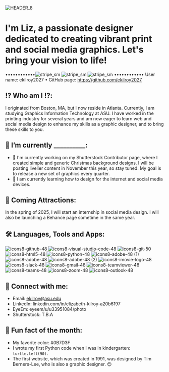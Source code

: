 ![HEADER_8](https://github.com/user-attachments/assets/b1f40e96-15a0-4653-a711-4ff70a7c7ccf)
<h1>I'm Liz, a passionate designer dedicated to creating vibrant print and social media graphics. Let's bring your vision to life! </h1> 

••••••••••••![stripe_sm](https://github.com/user-attachments/assets/7024f540-de18-486e-bb6d-7442c03f0ba2) ![stripe_sm](https://github.com/user-attachments/assets/7024f540-de18-486e-bb6d-7442c03f0ba2)
 ![stripe_sm](https://github.com/user-attachments/assets/7024f540-de18-486e-bb6d-7442c03f0ba2)
•••••••••••• User name: ekilroy2027 • GitHub page: https://github.com/ekilroy2027

<!--Elizabeth Kilroy-->
## ⁉️ Who am I ⁉️:
I originated from Boston, MA, but I now reside in Atlanta. Currently, I am studying Graphics Information Technology at ASU. I have worked in the printing industry for several years and am now eager to learn web and social media design to enhance my skills as a graphic designer, and to bring these skills to you.


## 👋 I’m currently __________:
- 🔭 I'm currently working on my Shutterstock Contributor page, where I created simple and generic Christmas background designs. I will be posting livelier content in November this year, so stay tuned. My goal is to release a new set of graphics every quarter.      
- 🌱 I am currently learning how to design for the internet and social media devices.

## 📣 Coming Attractions:
In the spring of 2025, I will start an internship in social media design. I will also be launching a Behance page sometime in the same year. 

## 🛠️ Languages, Tools and Apps:
![icons8-github-48](https://github.com/user-attachments/assets/52331c96-76fa-4389-93dc-e1159faf7a7a)
![icons8-visual-studio-code-48](https://github.com/user-attachments/assets/67b4c550-c988-4e92-9186-53e7fa9621e0)
![icons8-git-50](https://github.com/user-attachments/assets/4bdea025-2752-42f6-a4d4-39f8513ff532)
![icons8-html5-48](https://github.com/user-attachments/assets/4aebbc56-e026-4508-afd7-db3fd7208a5c)
![icons8-python-48](https://github.com/user-attachments/assets/024d0669-80b4-4f1d-8ef5-284bafe3ea60)
![icons8-adobe-48 (1)](https://github.com/user-attachments/assets/2ec78fe3-4671-4939-a456-95c4375a9783)
![icons8-adobe-48](https://github.com/user-attachments/assets/abc1ba17-4cba-4bec-a3f0-aca42b928509)
![icons8-adobe-48 (2)](https://github.com/user-attachments/assets/92160617-f7c1-448b-ac48-78dafbec1a34)
![icons8-imovie-logo-48](https://github.com/user-attachments/assets/e9129df8-795f-48f9-8c7c-b1a9b271d3e2)
![icons8-slack-48](https://github.com/user-attachments/assets/6ac3d35a-1b9d-413e-9779-c9ddbbd108fb)
![icons8-gmail-48](https://github.com/user-attachments/assets/3d83c52e-c000-42b8-94fe-b53bb272f8bf)
![icons8-teamviewer-48](https://github.com/user-attachments/assets/9377936e-700e-4e29-9931-db0673ed5425)
![icons8-teams-48](https://github.com/user-attachments/assets/276a4f9b-fce1-4188-b21f-c6f171365f9d)
![icons8-zoom-48](https://github.com/user-attachments/assets/39fff955-bf83-49d4-9f7f-f928998ea7d1)
![icons8-outlook-48](https://github.com/user-attachments/assets/e8915e3b-4c17-427b-8538-56d5a2802ce2)



## 🤙 Connect with me:
- Email: ekilroy@asu.edu
- LinkedIn: linkedin.com/in/elizabeth-kilroy-a20b6197
- EyeEm: eyeem/u/u33951084/photo
- Shutterstock: T.B.A

 ## 📖 Fun fact of the month:
- My favorite color: #0B7D3F
- I wrote my first Python code when I was in kindergarten: `turtle.left(90)`.
- The first website, which was created in 1991, was designed by Tim Berners-Lee, who is also a graphic designer. 😉
